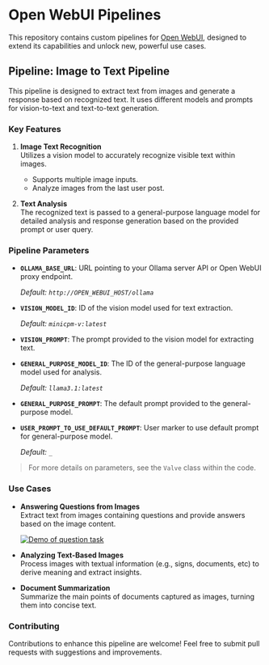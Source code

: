 # Open WebUI Pipelines

This repository contains custom pipelines for [Open WebUI](https://github.com/open-webui/pipelines/), designed to extend its capabilities and unlock new, powerful use cases.

## Pipeline: **Image to Text Pipeline**

This pipeline is designed to extract text from images and generate a response based on recognized text. It uses different models and prompts for vision-to-text and text-to-text generation.

### Key Features

1. **Image Text Recognition**  
   Utilizes a vision model to accurately recognize visible text within images.  
   - Supports multiple image inputs.  
   - Analyze images from the last user post.
   
2. **Text Analysis**  
   The recognized text is passed to a general-purpose language model for detailed analysis and response generation based on the provided prompt or user query.

### Pipeline Parameters

- **`OLLAMA_BASE_URL`**: URL pointing to your Ollama server API or Open WebUI proxy endpoint.

   _Default: `http://OPEN_WEBUI_HOST/ollama`_
- **`VISION_MODEL_ID`**: ID of the vision model used for text extraction.

   _Default: `minicpm-v:latest`_
* **`VISION_PROMPT`**: The prompt provided to the vision model for extracting text.
* **`GENERAL_PURPOSE_MODEL_ID`**: The ID of the general-purpose language model used for analysis.

   _Default: `llama3.1:latest`_
* **`GENERAL_PURPOSE_PROMPT`**:  The default prompt provided to the general-purpose model.
* **`USER_PROMPT_TO_USE_DEFAULT_PROMPT`**:  User marker to use default prompt for general-purpose model.

   _Default: `_`_
  
> For more details on parameters, see the `Valve` class within the code.

### Use Cases

- **Answering Questions from Images**  
  Extract text from images containing questions and provide answers based on the image content.

  [![Demo of question task](https://img.youtube.com/vi/o_Kq1HiODcs/0.jpg)](https://www.youtube.com/watch?v=o_Kq1HiODcs)

- **Analyzing Text-Based Images**  
  Process images with textual information (e.g., signs, documents, etc) to derive meaning and extract insights.

- **Document Summarization**  
  Summarize the main points of documents captured as images, turning them into concise text.

### Contributing

Contributions to enhance this pipeline are welcome! Feel free to submit pull requests with suggestions and improvements.
